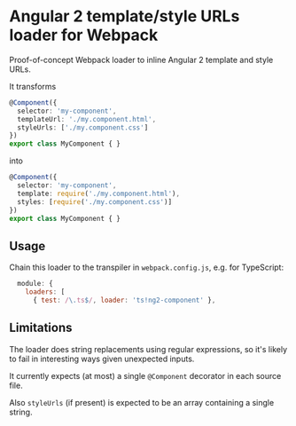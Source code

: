 # Angular 2 template/style URLs loader for Webpack

Proof-of-concept Webpack loader to inline Angular 2 template and style URLs.

It transforms

``` typescript
@Component({
  selector: 'my-component',
  templateUrl: './my.component.html',
  styleUrls: ['./my.component.css']
})
export class MyComponent { }
```

into

``` typescript
@Component({
  selector: 'my-component',
  template: require('./my.component.html'),
  styles: [require('./my.component.css')]
})
export class MyComponent { }
```

## Usage

Chain this loader to the transpiler in `webpack.config.js`, e.g. for TypeScript:

``` javascript
  module: {
    loaders: [
      { test: /\.ts$/, loader: 'ts!ng2-component' },
```

## Limitations

The loader does string replacements using regular expressions, so it's likely
to fail in interesting ways given unexpected inputs.

It currently expects (at most) a single `@Component` decorator in each source file.

Also `styleUrls` (if present) is expected to be an array containing a single string.
